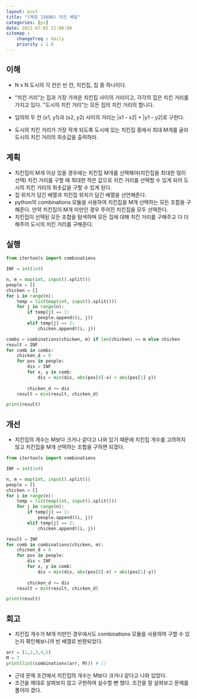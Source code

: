```yaml
---
layout: post
title: "(백준 15686) 치킨 배달"
categories: [ps]
date: 2021-07-02 11:00:00
sitemap :
    changefreq : daily
    priority : 1.0
---
```


## 이해

- N x N 도시의 각 칸은 빈 칸, 치킨집, 집 중 하나이다. 
- "치킨 거리"는 집과 가장 가까운 치킨집 사이의 거리이고, 각각의 집은 치킨 거리를 가지고 있다. "도시의 치킨 거리"는 모든 집의 치킨 거리의 합니다.

- 임의의 두 칸 (x1, y1)과 (x2, y2) 사이의 거리는 |x1 - x2| + |y1 - y2|로 구한다.
- 도시의 치킨 거리가 가장 작게 되도록 도시에 있는 치킨집 중에서 최대 M개를 골라 도시의 치킨 거리의 최솟값을 출력하라.

## 계획
- 치킨집이 M개 이상 있을 경우에는 치킨집 M개를 선택해야(치킨집을 최대한 많이 선택) 치킨 거리를 구할 때 최대한 작은 값으로 치킨 거리를 선택할 수 있게 되어 도시의 치킨 거리의 최솟값을 구할 수 있게 된다.
- 집 위치가 담긴 배열과 치킨집 위치가 담긴 배열을 선언해준다.
- python의 combinations 모듈을 사용하여 치킨집을 M개 선택하는 모든 조합을 구해준다. 만약 치킨집이 M개 미만인 경우 주어진 치킨집을 모두 선택한다.
- 치킨집이 선택된 모든 조합을 탐색하며 모든 집에 대해 치킨 거리를 구해주고 다 더해주어 도시의 치킨 거리를 구해준다.


## 실행

```python
from itertools import combinations

INF = int(1e9)

n, m = map(int, input().split())
people = []
chicken = []
for i in range(n):
    temp = list(map(int, input().split()))
    for j in range(n):
        if temp[j] == 1:
            people.append((i, j))
        elif temp[j] == 2:
            chicken.append((i, j))

combs = combinations(chicken, m) if len(chicken) >= m else chicken
result = INF
for comb in combs:
    chicken_d = 0
    for pos in people:
        dis = INF
        for x, y in comb:
            dis = min(dis, abs(pos[0]-x) + abs(pos[1]-y))
        
        chicken_d += dis
    result = min(result, chicken_d)

print(result)
```

## 개선
- 치킨집의 개수는 M보다 크거나 같다고 나와 있기 때문에 치킨집 개수를 고려하지 않고 치킨집을 M개 선택하는 조합을 구하면 되겠다.
   
```python
from itertools import combinations

INF = int(1e9)

n, m = map(int, input().split())
people = []
chicken = []
for i in range(n):
    temp = list(map(int, input().split()))
    for j in range(n):
        if temp[j] == 1:
            people.append((i, j))
        elif temp[j] == 2:
            chicken.append((i, j))

result = INF
for comb in combinations(chicken, m):
    chicken_d = 0
    for pos in people:
        dis = INF
        for x, y in comb:
            dis = min(dis, abs(pos[0]-x) + abs(pos[1]-y))
        
        chicken_d += dis
    result = min(result, chicken_d)

print(result)
```

## 회고

- 치킨집 개수가 M개 미만인 경우에서도 combinations 모듈을 사용하여 구할 수 있는지 확인해보니까 빈 배열로 반환되었다. 
   
```python
arr = [1,2,3,4,5]
M = 7
print(list(combinations(arr, M))) # [] 
```
   
- 근데 문제 조건에서 치킨집의 개수는 M보다 크거나 같다고 나와 있었다. 
- 조건을 제대로 살펴보지 않고 구현하여 실수할 뻔 했다. 조건을 잘 살펴보고 문제를 풀어야 겠다. 
